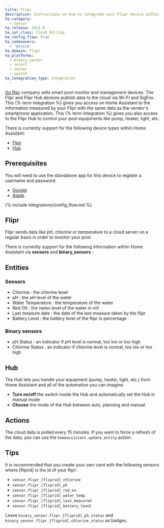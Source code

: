 ```yaml
---
title: Flipr
description: Instructions on how to integrate your Flipr device within Home Assistant.
ha_category:
  - Sensor
ha_release: 2021.8
ha_iot_class: Cloud Polling
ha_config_flow: true
ha_codeowners:
  - '@cnico'
ha_domain: flipr
ha_platforms:
  - binary_sensor
  - select
  - sensor
  - switch
ha_integration_type: integration
---
```


[Go flipr](https://www.goflipr.com) company sells smart pool monitor and management devices. The Flipr and Flipr Hub devices publish data to the cloud via Wi-Fi and SigFox.
This {% term integration %} gives you access on Home Assistant to the information measured by your Flipr with the same data as the vendor's smartphone application.
This {% term integration %} gives you also access to the Flipr Hub to control your pool equipments like pump, heater, light, etc.

There is currently support for the following device types within Home Assistant:

- [Flipr](#flipr)
- [Hub](#hub)

## Prerequisites

You will need to use the standalone app for this device to register a username and password.

- [Google](https://play.google.com/store/apps/details?id=com.goflipr.flipr)
- [Apple](https://apps.apple.com/fr/app/flipr/id1225898851)

{% include integrations/config_flow.md %}

## Flipr

Flipr sends data like pH, chlorine or temperature to a cloud server on a regular basis in order to monitor your pool.

There is currently support for the following information within Home Assistant via **sensors** and **binary_sensors** :

## Entities

### Sensors

- Chlorine : the chlorine level
- pH : the pH level of the water
- Water Temperature : the temperature of the water
- Red OX : the redox level of the water in mV
- Last measure date : the date of the last measure taken by the flipr
- Battery Level : the battery level of the flipr in percentage

### Binary sensors

- pH Status : an indicator if pH level is normal, too loo or too high
- Chlorine Status : an indicator if chlorine level is normal, too loo or too high

## Hub

The Hub lets you handle your equipment (pump, heater, light, etc.) from Home Assistant and all of the automation you can imagine.

- **Turn on/off** the switch inside the Hub and automatically set the Hub in manual mode
- **Choose** the mode of the Hub between auto, planning and manual.

## Actions

The cloud data is polled every 15 minutes. If you want to force a refresh of the data, you can use the `homeassistant.update_entity` action.

## Tips

It is recommended that you create your own card with the following sensors where \[fliprid\] is the id of your flipr:

- `sensor.flipr_[fliprid]_chlorine`
- `sensor.flipr_[fliprid]_ph`
- `sensor.flipr_[fliprid]_red_ox`
- `sensor.flipr_[fliprid]_water_temp`
- `sensor.flipr_[fliprid]_last_measured`
- `sensor.flipr_[fliprid]_battery_level`

Leave `binary_sensor.flipr_[fliprid]_ph_status` and `binary_sensor.flipr_[fliprid]_chlorine_status` as badges.
